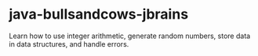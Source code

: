 # java-bullsandcows-jbrains
 Learn how to use integer arithmetic, generate random numbers, store data in data structures, and handle errors.
